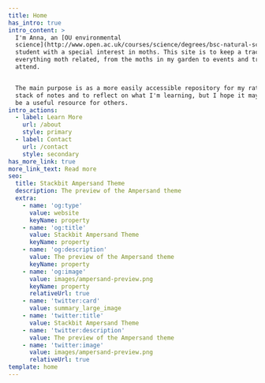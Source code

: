 ```yaml
---
title: Home
has_intro: true
intro_content: >
  I'm Anna, an [OU environmental
  science](http://www.open.ac.uk/courses/science/degrees/bsc-natural-sciences-environmental-science-q64-env)
  student with a special interest in moths. This site is to keep a track of
  everything moth related, from the moths in my garden to events and training I
  attend.


  The main purpose is as a more easily accessible repository for my rather messy
  stack of notes and to reflect on what I'm learning, but I hope it may prove to
  be a useful resource for others.
intro_actions:
  - label: Learn More
    url: /about
    style: primary
  - label: Contact
    url: /contact
    style: secondary
has_more_link: true
more_link_text: Read more
seo:
  title: Stackbit Ampersand Theme
  description: The preview of the Ampersand theme
  extra:
    - name: 'og:type'
      value: website
      keyName: property
    - name: 'og:title'
      value: Stackbit Ampersand Theme
      keyName: property
    - name: 'og:description'
      value: The preview of the Ampersand theme
      keyName: property
    - name: 'og:image'
      value: images/ampersand-preview.png
      keyName: property
      relativeUrl: true
    - name: 'twitter:card'
      value: summary_large_image
    - name: 'twitter:title'
      value: Stackbit Ampersand Theme
    - name: 'twitter:description'
      value: The preview of the Ampersand theme
    - name: 'twitter:image'
      value: images/ampersand-preview.png
      relativeUrl: true
template: home
---
```

